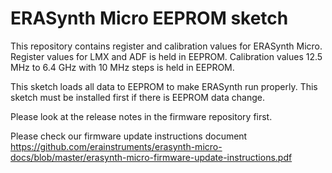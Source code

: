 # ERASynth Micro EEPROM sketch

This repository contains register and calibration values for ERASynth Micro.
Register values for LMX and ADF is held in EEPROM.
Calibration values 12.5 MHz to 6.4 GHz with 10 MHz steps is held in EEPROM.

This sketch loads all data to EEPROM to make ERASynth run properly. 
This sketch must be installed first if there is EEPROM data change.

Please look at the release notes in the firmware repository first.

Please check our firmware update instructions document 
https://github.com/erainstruments/erasynth-micro-docs/blob/master/erasynth-micro-firmware-update-instructions.pdf

